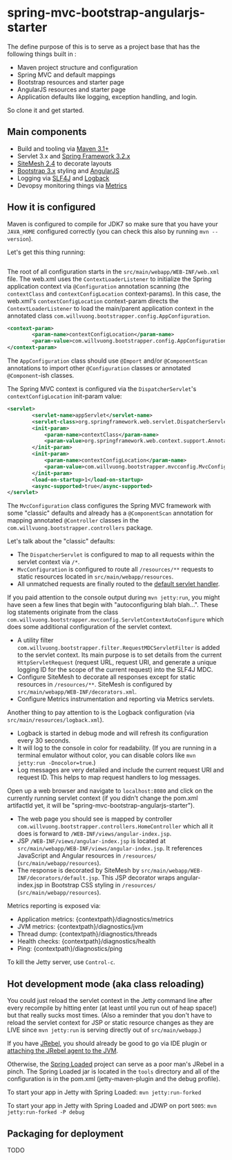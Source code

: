 spring-mvc-bootstrap-angularjs-starter
======================================
 The define purpose of this is to serve as a project base that has the following things built in :
* Maven project structure and configuration
* Spring MVC and default mappings
* Bootstrap resources and starter page
* AngularJS resources and starter page
* Application defaults like logging, exception handling, and login.

So clone it and get started.

Main components
----------------------
* Build and tooling via [Maven 3.1+](http://maven.apache.org)
* Servlet 3.x and [Spring Framework 3.2.x](http://docs.spring.io/spring/docs/3.2.5.RELEASE/spring-framework-reference/htmlsingle/)
* [SiteMesh 2.4](http://wiki.sitemesh.org/display/sitemesh/Home) to decorate layouts
* [Bootstrap 3.x](http://getbootstrap.com/) styling and [AngularJS](http://angularjs.org/)
* Logging via [SLF4J](http://www.slf4j.org/) and [Logback](http://logback.qos.ch/)
* Devopsy monitoring things via [Metrics](http://metrics.codahale.com/)

How it is configured
----------------------
Maven is configured to compile for JDK7 so make sure that you have your `JAVA_HOME` configured correctly (you can check this also by running `mvn --version`).

Let's get this thing running:

```mvn jetty:run
```

The root of all configuration starts in the `src/main/webapp/WEB-INF/web.xml` file.  The web.xml uses the `ContextLoaderListener` to initialize the Spring application context via `@Configuration` annotation scanning (the `contextClass` and `contextConfigLocation` context-params).  In this case, the web.xml's `contextConfigLocation` context-param directs the `ContextLoaderListener` to load the main/parent application context in the annotated class `com.willvuong.bootstrapper.config.AppConfiguration`. 

``` xml
<context-param>
		<param-name>contextConfigLocation</param-name>
		<param-value>com.willvuong.bootstrapper.config.AppConfiguration</param-value>
</context-param>
```

The `AppConfiguration` class should use `@Import` and/or `@ComponentScan` annotations to import other `@Configuration` classes or annotated `@Component`-ish classes.

The Spring MVC context is configured via the `DispatcherServlet`'s `contextConfigLocation` init-param value:

``` xml
<servlet>
		<servlet-name>appServlet</servlet-name>
		<servlet-class>org.springframework.web.servlet.DispatcherServlet</servlet-class>
        <init-param>
            <param-name>contextClass</param-name>
            <param-value>org.springframework.web.context.support.AnnotationConfigWebApplicationContext</param-value>
        </init-param>
		<init-param>
			<param-name>contextConfigLocation</param-name>
			<param-value>com.willvuong.bootstrapper.mvcconfig.MvcConfiguration</param-value>
		</init-param>
		<load-on-startup>1</load-on-startup>
		<async-supported>true</async-supported>
</servlet>
```

The `MvcConfiguration` class configures the Spring MVC framework with some "classic" defaults and already has a `@ComponentScan` annotation for mapping annotated `@Controller` classes in the `com.willvuong.bootstrapper.controllers` package.

Let's talk about the "classic" defaults:
* The `DispatcherServlet` is configured to map to all requests within the servlet context via `/*`.
* `MvcConfiguration` is configured to route all `/resources/**` requests to static resources located in `src/main/webapp/resources`.
* All unmatched requests are finally routed to the [default servlet handler](http://docs.spring.io/spring/docs/3.2.x/javadoc-api/org/springframework/web/servlet/config/annotation/WebMvcConfigurerAdapter.html#configureDefaultServletHandling(org.springframework.web.servlet.config.annotation.DefaultServletHandlerConfigurer)).

If you paid attention to the console output during `mvn jetty:run`, you might have seen a few lines that begin with "autoconfiguring blah blah...".  These log statements originate from the class  `com.willvuong.bootstrapper.mvcconfig.ServletContextAutoConfigure` which does some additional configuration of the servlet context.
* A utility filter `com.willvuong.bootstrapper.filter.RequestMDCServletFilter` is added to the servlet context.  Its main purpose is to set details from the current `HttpServletRequest` (request URL, request URI, and generate a unique logging ID for the scope of the current request) into the SLF4J MDC.
* Configure SiteMesh to decorate all responses except for static resources in `/resources/**`.  SiteMesh is configured by `src/main/webapp/WEB-INF/decorators.xml`.
* Configure Metrics instrumentation and reporting via Metrics servlets.

Another thing to pay attention to is the Logback configuration (via `src/main/resources/logback.xml`).
* Logback is started in debug mode and will refresh its configuration every 30 seconds.
* It will log to the console in color for readability.  (If you are running in a terminal emulator without color, you can disable colors like `mvn jetty:run -Dnocolor=true`.)
* Log messages are very detailed and include the current request URI and request ID.  This helps to map request handlers to log messages.

Open up a web browser and navigate to `localhost:8080` and click on the currently running servlet context (if you didn't change the pom.xml artifactId yet, it will be "spring-mvc-bootstrap-angularjs-starter").
* The web page you should see is mapped by controller `com.willvuong.bootstrapper.controllers.HomeController` which all it does is forward to `/WEB-INF/views/angular-index.jsp`.
* JSP `/WEB-INF/views/angular-index.jsp` is located at `src/main/webapp/WEB-INF/views/angular-index.jsp`.  It references JavaScript and Angular resources in `/resources/` (`src/main/webapp/resources`).
* The response is decorated by SiteMesh by `src/main/webapp/WEB-INF/decorators/default.jsp`.  This JSP decorator wraps angular-index.jsp in Bootstrap CSS styling in `/resources/` (`src/main/webapp/resources`).

Metrics reporting is exposed via:
* Application metrics: {contextpath}/diagnostics/metrics
* JVM metrics: {contextpath}/diagnostics/jvm
* Thread dump: {contextpath}/diagnostics/threads
* Health checks: {contextpath}/diagnostics/health
* Ping: {contextpath}/diagnostics/ping

To kill the Jetty server, use `Control-c`.

Hot development mode (aka class reloading)
----------------------
You could just reload the servlet context in the Jetty command line after every recompile by hitting enter (at least until you run out of heap space!) but that really sucks most times.  (Also a reminder that you don't have to reload the servlet context for JSP or static resource changes as they are LIVE since `mvn jetty:run` is serving directly out of `src/main/webapp`.)

If you have [JRebel](http://zeroturnaround.com/software/jrebel/), you should already be good to go via IDE plugin or [attaching the JRebel agent to the JVM](http://manuals.zeroturnaround.com/jrebel/standalone/launch-quick-start.html).

Otherwise, the [Spring Loaded](https://github.com/spring-projects/spring-loaded) project can serve as a poor man's JRebel in a pinch.  The Spring Loaded jar is located in the `tools` directory and all of the configuration is in the pom.xml (jetty-maven-plugin and the debug profile).

To start your app in Jetty with Spring Loaded: 
`mvn jetty:run-forked`

To start your app in Jetty with Spring Loaded and JDWP on port `5005`:
`mvn jetty:run-forked -P debug`

Packaging for deployment
----------------------
TODO
